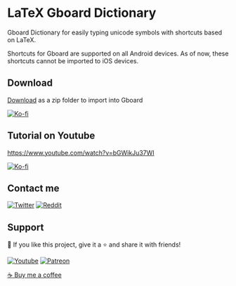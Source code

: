 # LaTeX Gboard Dictionary

Gboard Dictionary for easily typing unicode symbols with shortcuts based on LaTeX.

Shortcuts for Gboard are supported on all Android devices. As of now, these shortcuts cannot be imported to iOS devices.

## Download

[Download][download] as a zip folder to import into Gboard

[<img alt="Ko-fi" title="By me a coffee" src="https://img.shields.io/badge/-Download-blue?style=for-the-badge&logo=docusign&logoColor=white"/>][download]

## Tutorial on Youtube

https://www.youtube.com/watch?v=bGWikJu37WI

[<img alt="Ko-fi" title="By me a coffee" src="https://img.shields.io/badge/-Watch-red?style=for-the-badge&logo=youtube&logoColor=white"/>][download]


## Contact me

<p align="left">
  <a href="https://twitter.com/DenverCoder1"><img alt="Twitter" title="Twitter" src="https://img.shields.io/badge/-Twitter-1DA1F2?style=for-the-badge&logo=twitter&logoColor=white"/></a>
  <a href="https://www.reddit.com/user/denvercoder1/"><img alt="Reddit" title="Reddit" src="https://img.shields.io/badge/-Reddit-FF5700?style=for-the-badge&logo=reddit&logoColor=white"/></a>
</p>

## Support

💖 If you like this project, give it a ⭐ and share it with friends!

<p align="left">
  <a href="https://www.youtube.com/channel/UCipSxT7a3rn81vGLw9lqRkg?sub_confirmation=1"><img alt="Youtube" title="Youtube" src="https://img.shields.io/badge/-Subscribe-red?style=for-the-badge&logo=youtube&logoColor=white"/></a>
  <a href="https://www.patreon.com/jonahlawrence"><img alt="Patreon" title="Patreon" src="https://img.shields.io/badge/-Patreon-F96854?style=for-the-badge&logo=patreon&logoColor=white"/></a>
</p>

<a href="https://ko-fi.com/jlawrence">☕ Buy me a coffee</a>

[download]: https://github.com/DenverCoder1/LaTeX-Gboard-Dictionary/archive/v10.0.zip
